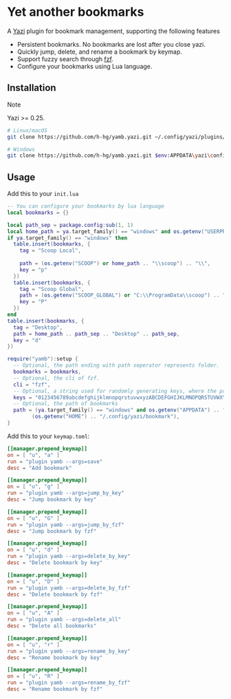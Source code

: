 # Yet another bookmarks

A [Yazi](https://github.com/sxyazi/yazi) plugin for bookmark management, supporting the following features

- Persistent bookmarks. No bookmarks are lost after you close yazi.
- Quickly jump, delete, and rename a bookmark by keymap.
- Support fuzzy search through [fzf](https://github.com/junegunn/fzf).
- Configure your bookmarks using Lua language.

## Installation

> [!NOTE]
> Yazi >= 0.25.

```sh
# Linux/macOS
git clone https://github.com/h-hg/yamb.yazi.git ~/.config/yazi/plugins/yamb.yazi

# Windows
git clone https://github.com/h-hg/yamb.yazi.git $env:APPDATA\yazi\config\plugins\yamb.yazi
```

## Usage

Add this to your `init.lua`

```lua
-- You can configure your bookmarks by lua language
local bookmarks = {}

local path_sep = package.config:sub(1, 1)
local home_path = ya.target_family() == "windows" and os.getenv("USERPROFILE") or os.getenv("HOME")
if ya.target_family() == "windows" then
  table.insert(bookmarks, {
    tag = "Scoop Local",
    
    path = (os.getenv("SCOOP") or home_path .. "\\scoop") .. "\\",
    key = "p"
  })
  table.insert(bookmarks, {
    tag = "Scoop Global",
    path = (os.getenv("SCOOP_GLOBAL") or "C:\\ProgramData\\scoop") .. "\\",
    key = "P"
  })
end
table.insert(bookmarks, {
  tag = "Desktop",
  path = home_path .. path_sep .. "Desktop" .. path_sep,
  key = "d"
})

require("yamb"):setup {
  -- Optional, the path ending with path seperator represents folder.
  bookmarks = bookmarks,
  -- Optional, the cli of fzf.
  cli = "fzf",
  -- Optional, a string used for randomly generating keys, where the preceding characters have higher priority.
  keys = "0123456789abcdefghijklmnopqrstuvwxyzABCDEFGHIJKLMNOPQRSTUVWXYZ",
  -- Optional, the path of bookmarks
  path = (ya.target_family() == "windows" and os.getenv("APPDATA") .. "\\yazi\\config\\bookmark") or
        (os.getenv("HOME") .. "/.config/yazi/bookmark"),
}
```

Add this to your `keymap.toml`:

```toml
[[manager.prepend_keymap]]
on = [ "u", "a" ]
run = "plugin yamb --args=save"
desc = "Add bookmark"

[[manager.prepend_keymap]]
on = [ "u", "g" ]
run = "plugin yamb --args=jump_by_key"
desc = "Jump bookmark by key"

[[manager.prepend_keymap]]
on = [ "u", "G" ]
run = "plugin yamb --args=jump_by_fzf"
desc = "Jump bookmark by fzf"

[[manager.prepend_keymap]]
on = [ "u", "d" ]
run = "plugin yamb --args=delete_by_key"
desc = "Delete bookmark by key"

[[manager.prepend_keymap]]
on = [ "u", "D" ]
run = "plugin yamb --args=delete_by_fzf"
desc = "Delete bookmark by fzf"

[[manager.prepend_keymap]]
on = [ "u", "A" ]
run = "plugin yamb --args=delete_all"
desc = "Delete all bookmarks"

[[manager.prepend_keymap]]
on = [ "u", "r" ]
run = "plugin yamb --args=rename_by_key"
desc = "Rename bookmark by key"

[[manager.prepend_keymap]]
on = [ "u", "R" ]
run = "plugin yamb --args=rename_by_fzf"
desc = "Rename bookmark by fzf"
```

